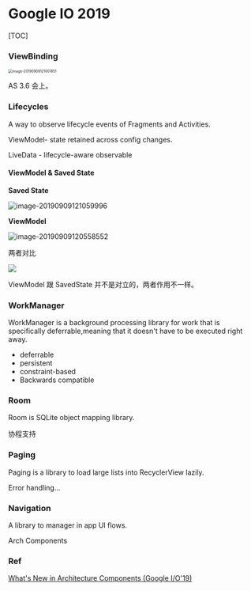 # Google IO 2019

[TOC]

### ViewBinding

<img src="https://tva1.sinaimg.cn/large/006y8mN6ly1g6t513ycpkj30ti0fotej.jpg" alt="image-20190909121001851" style="zoom:50%;" />



AS 3.6 会上。



### Lifecycles

A way to observe lifecycle events of Fragments and Activities.

ViewModel- state retained across config changes.

LiveData - lifecycle-aware observable





#### **ViewModel & Saved State**



**Saved State**

![image-20190909121059996](https://tva1.sinaimg.cn/large/006y8mN6ly1g6t5240vmtj30re0j0dkw.jpg)



**ViewModel**

![image-20190909120558552](https://tva1.sinaimg.cn/large/006y8mN6ly1g6t4wvtom9j319k0fq0yx.jpg)



两者对比

![](https://tva1.sinaimg.cn/large/006y8mN6ly1g6t8gagv5fj312g0cm75u.jpg)





ViewModel 跟 SavedState 并不是对立的，两者作用不一样。





### WorkManager

WorkManager is a background processing library for work that is specifically deferrable,meaning that it doesn't have to be executed right away.



- deferrable
- persistent
- constraint-based
- Backwards compatible



### Room

Room is SQLite object mapping library.



协程支持



### Paging



Paging is a library to load large lists into RecyclerView lazily.



Error handling...



### Navigation

A library to manager in app UI flows.





Arch Components

### Ref

[What's New in Architecture Components (Google I/O'19)](https://www.youtube.com/watch?v=Qxj2eBmXLHg&feature=youtu.be)



